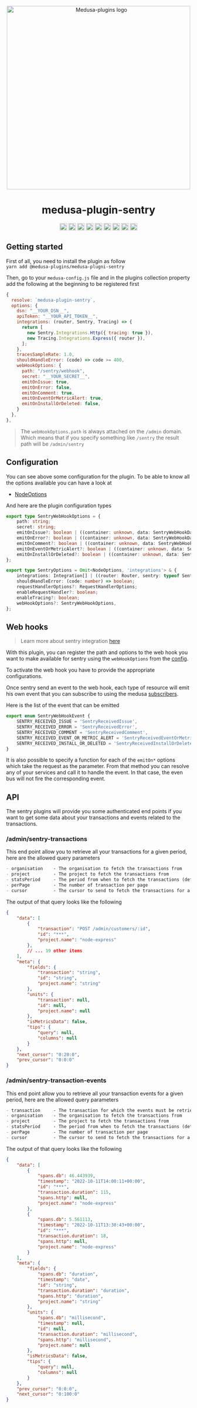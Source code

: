 <p align="center">
  <img src="https://github.com/adrien2p/medusa-plugins/blob/assets/assets/medusa-plugin-sentry.png?raw=true" alt="Medusa-plugins logo" width="500" height="auto" />
</p>

<h1 align="center">medusa-plugin-sentry</h1>

<p align="center">
	<a href="https://npmcharts.com/compare/medusa-plugin-sentry?minimal=true"><img alt="Downloads per month" src="https://img.shields.io/npm/dm/medusa-plugin-sentry.svg" height="20"/></a>
	<a href="https://www.npmjs.com/package/medusa-plugin-sentry"><img alt="NPM Version" src="https://img.shields.io/npm/v/medusa-plugin-sentry.svg" height="20"/></a>
	<a href="https://github.com/adrien2p/medusa-plugins/graphs/contributors"><img alt="Contributors" src="https://img.shields.io/github/contributors/adrien2p/medusa-plugins.svg" height="20"/></a>
	<a href="https://github.com/adrien2p/awesome-medusajs"><img alt="Awesome medusajs" src="https://awesome.re/badge.svg" height="20"/></a>
	<a href="https://twitter.com/intent/tweet?text=Check%20this%20out!%20The%20new%20medusa%sentry%20plugin&url=https://github.com/adrien2p/medusa-plugins/tree/main/packages/medusa-plugin-sentry"><img alt="Twitter" src="https://badgen.net/badge/icon/twitter?icon=twitter&label=Share%20it%20on" height="20"/></a>
	<a href="https://discord.gg/xpCwq3Kfn8"><img alt="Discord" src="https://img.shields.io/badge/chat-on%20discord-7289DA.svg" height="20"/></a>
	<a href="https://www.npmjs.com/package/medusa-plugin-sentry"><img alt="Npm download" src="https://img.shields.io/npm/dt/medusa-plugin-sentry" height="20"/></a>
	<a href="https://github.com/adrien2p/medusa-plugins/commits/main"><img alt="Activity" src="https://img.shields.io/github/commit-activity/m/adrien2p/medusa-plugins?style=flat" height="20"/></a>
	<a href="https://github.com/adrien2p/medusa-plugins/issues"><img alt="Issues" src="https://img.shields.io/github/issues/adrien2p/medusa-plugins?style=flat" height="20"/></a>
</p>

## Getting started

First of all, you need to install the plugin as follow  
`yarn add @medusa-plugins/medusa-plugni-sentry`

Then, go to your `medusa-config.js` file and in the plugins collection property add the following at the beginning to be registered first
```javascript
{
  resolve: `medusa-plugin-sentry`,
  options: {
    dsn: "__YOUR_DSN__",
    apiToken: "__YOUR_API_TOKEN__",
    integrations: (router, Sentry, Tracing) => {
      return [
        new Sentry.Integrations.Http({ tracing: true }),
        new Tracing.Integrations.Express({ router }),
      ];
    },
    tracesSampleRate: 1.0,
    shouldHandleError: (code) => code >= 400,
    webHookOptions: {
      path: "/sentry/webhook",
      secret: "__YOUR_SECRET__",
      emitOnIssue: true,
      emitOnError: false,
      emitOnComment: true,
      emitOnEventOrMetricAlert: true,
      emitOnInstallOrDeleted: false,
    }
  },
},
```

> The `webHookOptions.path` is always attached on the `/admin` domain. Which means that if you specify something like `/sentry` the result path will be `/admin/sentry`

## Configuration

You can see above some configuration for the plugin. To be able to know all the options available
you can have a look at
- [NodeOptions](https://github.com/getsentry/sentry-javascript/blob/7304215d875decf0bf555cab82aa90fc1341b27e/packages/node/src/types.ts#L30)

And here are the plugin configuration types
```typescript
export type SentryWebHookOptions = {
    path: string;
    secret: string;
    emitOnIssue?: boolean | ((container: unknown, data: SentryWebHookData) => Promise<void>);
    emitOnError?: boolean | ((container: unknown, data: SentryWebHookData) => Promise<void>);
    emitOnComment?: boolean | ((container: unknown, data: SentryWebHookData) => Promise<void>);
    emitOnEventOrMetricAlert?: boolean | ((container: unknown, data: SentryWebHookData) => Promise<void>);
    emitOnInstallOrDeleted?: boolean | ((container: unknown, data: SentryWebHookData) => Promise<void>);
};

export type SentryOptions = Omit<NodeOptions, 'integrations'> & {
    integrations: Integration[] | ((router: Router, sentry: typeof Sentry, tracing: typeof Tracing) => Integration[]);
    shouldHandleError: (code: number) => boolean;
    requestHandlerOptions?: RequestHandlerOptions;
    enableRequestHandler?: boolean;
    enableTracing?: boolean;
    webHookOptions?: SentryWebHookOptions,
};
```

## Web hooks

> Learn more about sentry integration [here](https://docs.sentry.io/product/integrations/integration-platform/)

With this plugin, you can register the path and options to the web hook you want to make available for sentry
using the `webHookOptions` from the [config](#getting-started).

To activate the web hook you have to provide the appropriate configurations.

Once sentry send an event to the web hook, each type of resource will emit 
his own event that you can subscribe to using the medusa [subscribers](https://docs.medusajs.com/advanced/backend/subscribers/overview/).

Here is the list of the event that can be emitted

```typescript
export enum SentryWebHookEvent {
    SENTRY_RECEIVED_ISSUE = 'SentryReceivedIssue',
    SENTRY_RECEIVED_ERROR = 'SentryReceivedError',
    SENTRY_RECEIVED_COMMENT = 'SentryReceivedComment',
    SENTRY_RECEIVED_EVENT_OR_METRIC_ALERT = 'SentryReceivedEventOrMetricAlert',
    SENTRY_RECEIVED_INSTALL_OR_DELETED = 'SentryReceivedInstallOrDeleted',
}
```

It is also possible to specify a function for each of the `emitOn*` options which take the request as the parameter. From that method you can
resolve any of your services and call it to handle the event. In that case, the even bus will not fire the corresponding event.

## API

The sentry plugins will provide you some authenticated end points if you want to get some data about your transactions and events related to the transactions.

### /admin/sentry-transactions

This end point allow you to retrieve all your transactions for a given period, here are the allowed query parameters

```markdown
- organisation    - The organisation to fetch the transactions from
- project         - The project to fetch the transactions from
- statsPeriod     - The period from when to fetch the transactions (default: 24h) 
- perPage         - The number of transaction per page
- cursor          - The cursor to send to fetch the transactions for a given page
```

The output of that query looks like the following

```json
{
    "data": [
        {
            "transaction": "POST /admin/customers/:id",
            "id": "***",
            "project.name": "node-express"
        },
        // ... 19 other items
    ],
    "meta": {
        "fields": {
            "transaction": "string",
            "id": "string",
            "project.name": "string"
        },
        "units": {
            "transaction": null,
            "id": null,
            "project.name": null
        },
        "isMetricsData": false,
        "tips": {
            "query": null,
            "columns": null
        }
    },
    "next_cursor": "0:20:0",
    "prev_cursor": "0:0:0"
}
```

### /admin/sentry-transaction-events

This end point allow you to retrieve all your transaction events for a given period, here are the allowed query parameters

```markdown
- transaction     - The transaction for which the events must be retrieved (e.g "GET /admin/users")
- organisation    - The organisation to fetch the transactions from
- project         - The project to fetch the transactions from
- statsPeriod     - The period from when to fetch the transactions (default: 24h) 
- perPage         - The number of transaction per page
- cursor          - The cursor to send to fetch the transactions for a given page
```

The output of that query looks like the following

```json
{
    "data": [
        {
            "spans.db": 46.443939,
            "timestamp": "2022-10-11T14:00:11+00:00",
            "id": "***",
            "transaction.duration": 115,
            "spans.http": null,
            "project.name": "node-express"
        },
        {
            "spans.db": 5.561113,
            "timestamp": "2022-10-11T13:30:43+00:00",
            "id": "***",
            "transaction.duration": 18,
            "spans.http": null,
            "project.name": "node-express"
        }
    ],
    "meta": {
        "fields": {
            "spans.db": "duration",
            "timestamp": "date",
            "id": "string",
            "transaction.duration": "duration",
            "spans.http": "duration",
            "project.name": "string"
        },
        "units": {
            "spans.db": "millisecond",
            "timestamp": null,
            "id": null,
            "transaction.duration": "millisecond",
            "spans.http": "millisecond",
            "project.name": null
        },
        "isMetricsData": false,
        "tips": {
            "query": null,
            "columns": null
        }
    },
    "prev_cursor": "0:0:0",
    "next_cursor": "0:100:0"
}
```